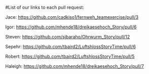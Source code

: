 #List of our links to each pull request:

Jace: https://github.com/cadkiso1/fernweh_teamexercise/pull/3

Igor: https://github.com/mhende18/dreikaesehoch_Story/pull/6

Steven: https://github.com/sjbaraho/Ohrwurm_Story/pull/12

Sepehr: https://github.com/tbaird2/LuftshlossStoryTime/pull/6

Robert: https://github.com/tbaird2/LuftshlossStoryTime/pull/5

Haleigh: https://github.com/mhende18/dreikaesehoch_Story/pull/7
